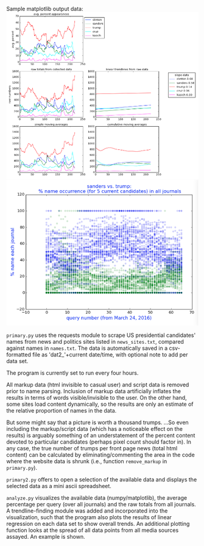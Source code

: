 Sample matplotlib output data:
![primary sample 1](https://github.com/markedwinharvey/primary/blob/master/media/p_update3.png)
![primary sample 2](https://github.com/markedwinharvey/primary/blob/master/media/journal_timelines.png)

`primary.py` uses the requests module to scrape US presidential candidates' names from 
news and politics sites listed in `news_sites.txt`, compared against names in `names.txt`. The 
data is automatically saved in a csv-formatted file as 'dat2_'+current date/time, with optional note
to add per data set. 

The program is currently set to run every four hours. 

All markup data (html invisible to casual user) and script data is removed prior to name parsing. Inclusion of 
markup data artificially inflates the results in terms of words visible/invisible to the user. 
On the other hand, some sites load content dynamically, so the results are only an estimate of the relative
proportion of names in the data. 

But some might say that a picture is worth a thousand trumps. ...So even including the markup/script data 
(which has a noticeable effect on the results)
is arguably something
of an understatement of the percent content devoted to particular candidates
(perhaps pixel count should factor in). 
In any case, the true number of trumps per front page news (total html content) can be calculated
by eliminating/commenting the area in the code where the website data is shrunk (i.e., function `remove_markup` in 
`primary.py`).

`primary2.py` offers to open a selection of the available data and displays the selected data as a 
mini ascii spreadsheet. 

`analyze.py` visualizes the available data (numpy/matplotlib), the average percentage per query (over all journals) and the 
raw totals from all journals. 
A trendline-finding module was added and incorporated into the visualization, such that the program 
also plots the results of linear regression on each data set to show overall trends. 
An additional plotting function looks at the spread of all data points from all media sources assayed. An example is shown. 
